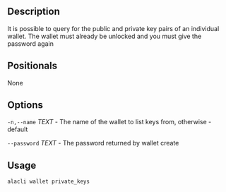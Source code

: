 ## Description

It is possible to query for the public and private key pairs of an individual wallet. The wallet must already be unlocked and you must give the password again

## Positionals

None

## Options

`-n,--name` _TEXT_ - The name of the wallet to list keys from, otherwise - default

`--password` _TEXT_ - The password returned by wallet create

## Usage

```javascript
alacli wallet private_keys
```
